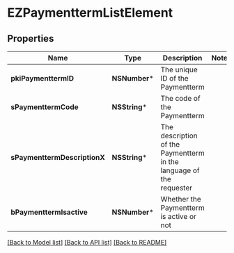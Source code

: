 # EZPaymenttermListElement

## Properties
Name | Type | Description | Notes
------------ | ------------- | ------------- | -------------
**pkiPaymenttermID** | **NSNumber*** | The unique ID of the Paymentterm | 
**sPaymenttermCode** | **NSString*** | The code of the Paymentterm | 
**sPaymenttermDescriptionX** | **NSString*** | The description of the Paymentterm in the language of the requester | 
**bPaymenttermIsactive** | **NSNumber*** | Whether the Paymentterm is active or not | 

[[Back to Model list]](../README.md#documentation-for-models) [[Back to API list]](../README.md#documentation-for-api-endpoints) [[Back to README]](../README.md)


